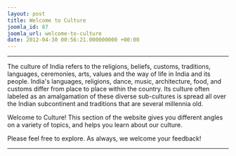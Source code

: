 ```yaml
---
layout: post
title: Welcome to Culture
joomla_id: 87
joomla_url: welcome-to-culture
date: 2012-04-30 00:56:21.000000000 +00:00
---
```

* * *

The culture of India refers to the religions, beliefs, customs, traditions, languages, ceremonies, arts, values and the way of life in India and its people. India's languages, religions, dance, music, architecture, food, and customs differ from place to place within the country. Its culture often labeled as an amalgamation of these diverse sub-cultures is spread all over the Indian subcontinent and traditions that are several millennia old.

Welcome to Culture! This section of the website gives you different angles on a variety of topics, and helps you learn about our culture.

Please feel free to explore. As always, we welcome your feedback!

* * *



